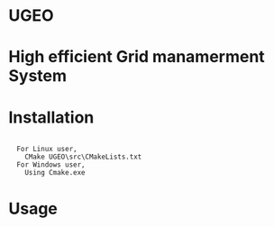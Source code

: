 # UGEO

# High efficient Grid manamerment System

# Installation

```

  For Linux user, 
    CMake UGEO\src\CMakeLists.txt
  For Windows user,
    Using Cmake.exe
```

# Usage
  
